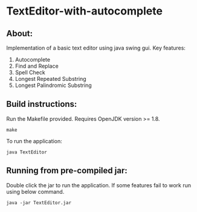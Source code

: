 # TextEditor-with-autocomplete

## About:
Implementation of a basic text editor using java swing gui. Key features:
1. Autocomplete
2. Find and Replace
3. Spell Check
4. Longest Repeated Substring
5. Longest Palindromic Substring

## Build instructions:
Run the Makefile provided. Requires OpenJDK version >= 1.8.
```
make
```
To run the application:
```
java TextEditor
```

## Running from pre-compiled jar:

Double click the jar to run the application. If some features fail to work run using below command.

```
java -jar TextEditor.jar
```
